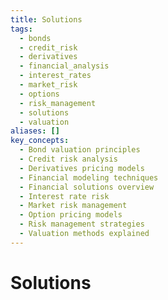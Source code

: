 ```yaml
---
title: Solutions
tags:
  - bonds
  - credit_risk
  - derivatives
  - financial_analysis
  - interest_rates
  - market_risk
  - options
  - risk_management
  - solutions
  - valuation
aliases: []
key_concepts:
  - Bond valuation principles
  - Credit risk analysis
  - Derivatives pricing models
  - Financial modeling techniques
  - Financial solutions overview
  - Interest rate risk
  - Market risk management
  - Option pricing models
  - Risk management strategies
  - Valuation methods explained
---
```


# Solutions
